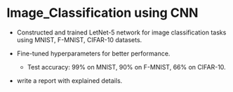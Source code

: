 # Image_Classification using CNN

- Constructed and trained LetNet-5 network for image classification tasks using MNIST, F-MNIST, CIFAR-10 datasets.
- Fine-tuned hyperparameters for better performance.

	- Test accuracy: 99% on MNIST, 90% on F-MNIST, 66% on CIFAR-10.

- write a report with explained details.
